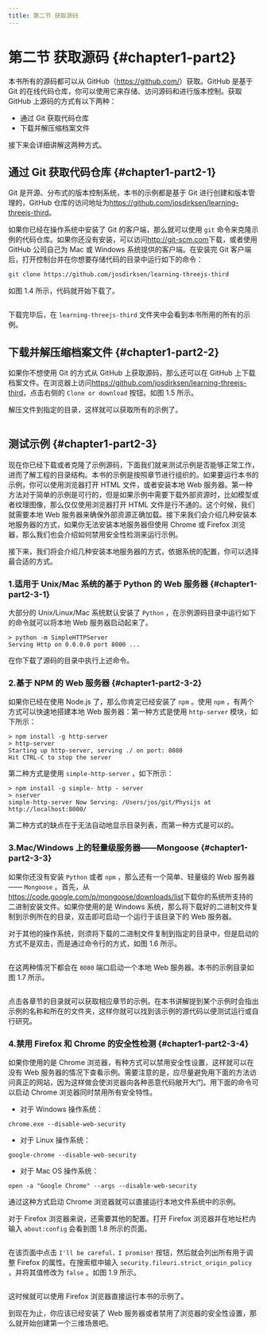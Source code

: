 ```yaml
---
title: 第二节 获取源码
---
```

<!--
 * @Author       : BigBigger
 * @Date         : 2021-08-16 14:35:56
 * @LastEditTime : 2021-08-17 17:14:19
 * @LastEditors  : BigBigger
-->

# 第二节 获取源码 {#chapter1-part2}

本书所有的源码都可以从 GitHub（<https://github.com/>）获取。GitHub 是基于 Git 的在线代码仓库，你可以使用它来存储、访问源码和进行版本控制。获取 GitHub 上源码的方式有以下两种：

- 通过 Git 获取代码仓库
- 下载并解压缩档案文件

接下来会详细讲解这两种方式。

## 通过 Git 获取代码仓库 {#chapter1-part2-1}

Git 是开源、分布式的版本控制系统，本书的示例都是基于 Git 进行创建和版本管理的，GitHub 仓库的访问地址为<https://github.com/josdirksen/learning-threejs-third>。

如果你已经在操作系统中安装了 Git 的客户端，那么就可以使用 `git` 命令来克隆示例的代码仓库。如果你还没有安装，可以访问<http://git-scm.com>下载，或者使用 GitHub 公司自己为 Mac 或 Windows 系统提供的客户端。在安装完 Git 客户端后，打开控制台并在你想要存储代码的目录中运行如下的命令：

```bash
git clone https://github.com/josdirksen/learning-threejs-third
```

如图 1.4 所示，代码就开始下载了。

<Image :index="4" />

下载完毕后，在 `learning-threejs-third` 文件夹中会看到本书所用的所有的示例。

## 下载并解压缩档案文件 {#chapter1-part2-2}

如果你不想使用 Git 的方式从 GitHub 上获取源码，那么还可以在 GitHub 上下载档案文件。在浏览器上访问<https://github.com/josdirksen/learning-threejs-third>，点击右侧的 `Clone or download` 按钮。如图 1.5 所示。

解压文件到指定的目录，这样就可以获取所有的示例了。

<Image :index="5" />

## 测试示例 {#chapter1-part2-3}

现在你已经下载或者克隆了示例源码，下面我们就来测试示例是否能够正常工作，进而了解工程的目录结构。本书的示例是按照章节进行组织的。如果要运行本书的示例，你可以使用浏览器打开 HTML 文件，或者安装本地 Web 服务器。第一种方法对于简单的示例是可行的，但是如果示例中需要下载外部资源时，比如模型或者纹理图像，那么仅仅使用浏览器打开 HTML 文件是行不通的。这个时候，我们就需要本地 Web 服务器来确保外部资源正确加载。接下来我们会介绍几种安装本地服务器的方式，如果你无法安装本地服务器但使用 Chrome 或 Firefox 浏览器，那么我们也会介绍如何禁用安全性检测来运行示例。

接下来，我们将会介绍几种安装本地服务器的方式，依据系统的配置，你可以选择最合适的方式。

### 1.适用于 Unix/Mac 系统的基于 Python 的 Web 服务器 {#chapter1-part2-3-1}

大部分的 Unix/Linux/Mac 系统默认安装了 `Python` ，在示例源码目录中运行如下的命令就可以将本地 Web 服务器启动起来了。

```
> python -m SimpleHTTPServer
Serving Http on 0.0.0.0 port 8000 ...
```

在你下载了源码的目录中执行上述命令。

### 2.基于 NPM 的 Web 服务器 {#chapter1-part2-3-2}

如果你已经在使用 Node.js 了，那么你肯定已经安装了 `npm` 。使用 `npm` ，有两个方式可以快速地搭建本地 Web 服务器：第一种方式是使用 `http-server` 模块，如下所示：

```
> npm install -g http-server
> http-server
Starting up http-server, serving ./ on port: 8080
Hit CTRL-C to stop the server
```

第二种方式是使用 `simple-http-server` ，如下所示：

```
> npm insta1l -g simple- http - server
> nserver
simple-http-server Now Serving: /Users/jos/git/Physijs at http://localhost:8000/
```

第二种方式的缺点在于无法自动地显示目录列表，而第一种方式是可以的。

### 3.Mac/Windows 上的轻量级服务器——Mongoose {#chapter1-part2-3-3}

如果你还没有安装 `Python` 或者 `npm` ，那么还有一个简单、轻量级的 Web 服务器—— `Mongoose` 。首先，从<https://code.google.com/p/mongoose/downloads/list>下载你的系统所支持的二进制安装文件。如果你使用的是 Windows 系统，那么将下载好的二进制文件复制到示例所在的目录，双击即可启动一个运行于该目录下的 Web 服务器。

对于其他的操作系统，则须将下载的二进制文件复制到指定的目录中，但是启动的方式不是双击，而是通过命令行的方式，如图 1.6 所示。

<Image :index="6" />

在这两种情况下都会在 `8080` 端口启动一个本地 Web 服务器。本书的示例目录如图 1.7 所示。

<Image :index="7" />

点击各章节的目录就可以获取相应章节的示例。在本书讲解提到某个示例时会指出示例的名称和所在的文件夹，这样你就可以找到该示例的源代码以便测试运行或自行研究。

### 4.禁用 Firefox 和 Chrome 的安全性检测 {#chapter1-part2-3-4}

如果你使用的是 Chrome 浏览器，有种方式可以禁用安全性设置，这样就可以在没有 Web 服务器的情况下查看示例。需要注意的是，应尽量避免用下面的方法访问真正的网站，因为这样做会使浏览器向各种恶意代码敞开大门。用下面的命令可以启动 Chrome 浏览器同时禁用所有安全特性。

- 对于 Windows 操作系统：

```
chrome.exe --disable-web-security
```

- 对于 Linux 操作系统：

```
google-chrome --disable-web-security
```

- 对于 Mac OS 操作系统：

```
open -a "Google Chrome" --args --disable-web-security
```

通过这种方式启动 Chrome 浏览器就可以直接运行本地文件系统中的示例。

对于 Firefox 浏览器来说，还需要其他的配置。打开 Firefox 浏览器并在地址栏内输入 `about:config` 会看到图 1.8 所示的页面。

<Image :index="8" />

在该页面中点击 `I'll be careful，I promise!` 按钮，然后就会列出所有用于调整 Firefox 的属性。在搜索框中输入 `security.fileuri.strict_origin_policy` ，并将其值修改为 `false` 。如图 1.9 所示。

<Image :index="9" />

这时候就可以使用 Firefox 浏览器直接运行本书的示例了。

到现在为止，你应该已经安装了 Web 服务器或者禁用了浏览器的安全性设置，那么就开始创建第一个三维场景吧。

